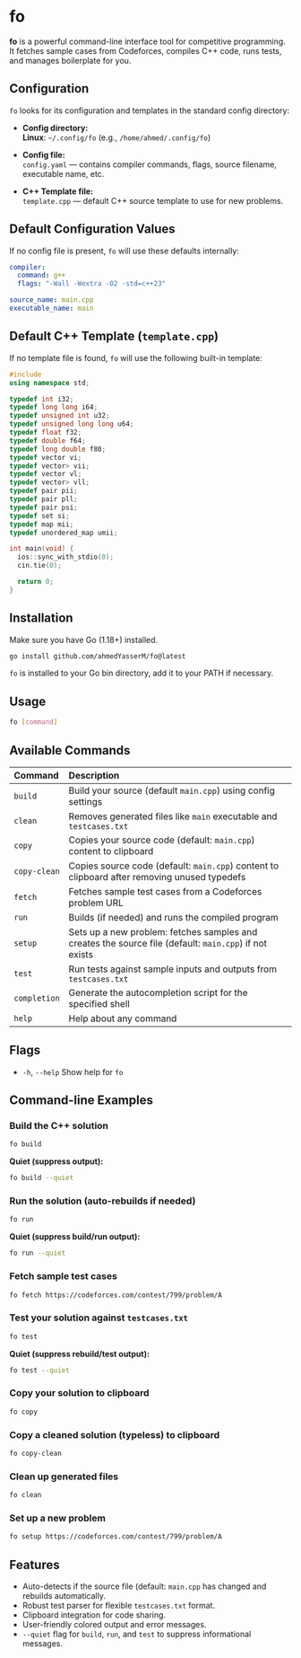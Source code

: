 # fo

**fo** is a powerful command-line interface tool for competitive programming. It fetches sample cases from Codeforces, compiles C++ code, runs tests, and manages boilerplate for you.


## Configuration

`fo` looks for its configuration and templates in the standard config directory:

- **Config directory:**  
    **Linux**: `~/.config/fo` (e.g., `/home/ahmed/.config/fo`)

- **Config file:**  
  `config.yaml` — contains compiler commands, flags, source filename, executable name, etc.

- **C++ Template file:**  
  `template.cpp` — default C++ source template to use for new problems.


## Default Configuration Values

If no config file is present, `fo` will use these defaults internally:

```yaml
compiler:
  command: g++
  flags: "-Wall -Wextra -O2 -std=c++23"

source_name: main.cpp
executable_name: main
```


## Default C++ Template (`template.cpp`)

If no template file is found, `fo` will use the following built-in template:

```cpp
#include 
using namespace std;

typedef int i32;
typedef long long i64;
typedef unsigned int u32;
typedef unsigned long long u64;
typedef float f32;
typedef double f64;
typedef long double f80;
typedef vector vi;
typedef vector> vii;
typedef vector vl;
typedef vector> vll;
typedef pair pii;
typedef pair pll;
typedef pair psi;
typedef set si;
typedef map mii;
typedef unordered_map umii;

int main(void) {
  ios::sync_with_stdio(0);
  cin.tie(0);

  return 0;
}
```

## Installation

Make sure you have Go (1.18+) installed.

```bash
go install github.com/ahmedYasserM/fo@latest
```

`fo` is installed to your Go bin directory, add it to your PATH if necessary.

## Usage

```sh
fo [command]
```


## Available Commands

| Command | Description |
| :-- | :-- |
| `build` | Build your source (default `main.cpp`) using config settings  |
| `clean` | Removes generated files like `main` executable and `testcases.txt` |
| `copy` | Copies your source code (default: `main.cpp`) content to clipboard |
| `copy-clean` | Copies source code (default: `main.cpp`) content to clipboard after removing unused typedefs |
| `fetch` | Fetches sample test cases from a Codeforces problem URL |
| `run` | Builds (if needed) and runs the compiled program |
| `setup` | Sets up a new problem: fetches samples and creates the source file (default: `main.cpp`) if not exists |
| `test` | Run tests against sample inputs and outputs from `testcases.txt` |
| `completion` | Generate the autocompletion script for the specified shell |
| `help` | Help about any command |

## Flags

- `-h`, `--help`    Show help for `fo`


## Command-line Examples

### Build the C++ solution

```sh
fo build
```

**Quiet (suppress output):**

```sh
fo build --quiet
```


### Run the solution (auto-rebuilds if needed)

```sh
fo run
```

**Quiet (suppress build/run output):**

```sh
fo run --quiet
```


### Fetch sample test cases

```sh
fo fetch https://codeforces.com/contest/799/problem/A
```


### Test your solution against `testcases.txt`

```sh
fo test
```

**Quiet (suppress rebuild/test output):**

```sh
fo test --quiet
```


### Copy your solution to clipboard

```sh
fo copy
```


### Copy a cleaned solution (typeless) to clipboard

```sh
fo copy-clean
```


### Clean up generated files

```sh
fo clean
```


### Set up a new problem

```sh
fo setup https://codeforces.com/contest/799/problem/A
```


## Features

- Auto-detects if the source file (default: `main.cpp` has changed and rebuilds automatically.
- Robust test parser for flexible `testcases.txt` format.
- Clipboard integration for code sharing.
- User-friendly colored output and error messages.
- `--quiet` flag for `build`, `run`, and `test` to suppress informational messages.
